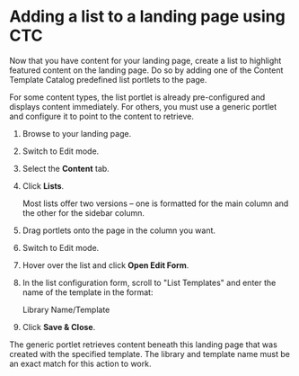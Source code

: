 # Adding a list to a landing page using CTC

Now that you have content for your landing page, create a list to highlight featured content on the landing page. Do so by adding one of the Content Template Catalog predefined list portlets to the page.

For some content types, the list portlet is already pre-configured and displays content immediately. For others, you must use a generic portlet and configure it to point to the content to retrieve.

1.  Browse to your landing page.

2.  Switch to Edit mode.

3.  Select the **Content** tab.

4.  Click **Lists**.

    Most lists offer two versions – one is formatted for the main column and the other for the sidebar column.

5.  Drag portlets onto the page in the column you want.

6.  Switch to Edit mode.

7.  Hover over the list and click **Open Edit Form**.

8.  In the list configuration form, scroll to "List Templates" and enter the name of the template in the format:

    Library Name/Template

9.  Click **Save & Close**.


The generic portlet retrieves content beneath this landing page that was created with the specified template. The library and template name must be an exact match for this action to work.


